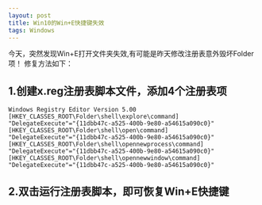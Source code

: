 ```yaml
---
layout: post
title: Win10的Win+E快捷键失效
tags: Windows
---
```

今天，突然发现Win+E打开文件夹失效,有可能是昨天修改注册表意外毁坏Folder项！
修复方法如下：
## 1.创建x.reg注册表脚本文件，添加4个注册表项
	Windows Registry Editor Version 5.00
	[HKEY_CLASSES_ROOT\Folder\shell\explore\command]
	"DelegateExecute"="{11dbb47c-a525-400b-9e80-a54615a090c0}"
	[HKEY_CLASSES_ROOT\Folder\shell\open\command]
	"DelegateExecute"="{11dbb47c-a525-400b-9e80-a54615a090c0}"
	[HKEY_CLASSES_ROOT\Folder\shell\opennewprocess\command]
	"DelegateExecute"="{11dbb47c-a525-400b-9e80-a54615a090c0}"
	[HKEY_CLASSES_ROOT\Folder\shell\opennewwindow\command]
	"DelegateExecute"="{11dbb47c-a525-400b-9e80-a54615a090c0}"
	
## 2.双击运行注册表脚本，即可恢复Win+E快捷键